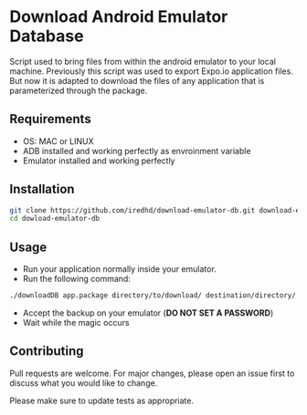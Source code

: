 # Download Android Emulator Database

Script used to bring files from within the android emulator to your local machine.
Previously this script was used to export Expo.io application files. But now it is adapted to download the files of any application that is parameterized through the package.

## Requirements
- OS: MAC or LINUX
- ADB installed and working perfectly as envroinment variable
- Emulator installed and working perfectly


## Installation


```bash
git clone https://github.com/iredhd/download-emulator-db.git download-emulator-db
cd dowload-emulator-db
```

## Usage
- Run your application normally inside your emulator.
- Run the following command:
```bash
./downloadDB app.package directory/to/download/ destination/directory/
```
- Accept the backup on your emulator (**DO NOT SET A PASSWORD**)
- Wait while the magic occurs

## Contributing
Pull requests are welcome. For major changes, please open an issue first to discuss what you would like to change.

Please make sure to update tests as appropriate.

